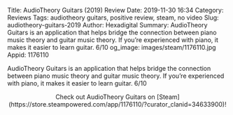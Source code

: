 Title: AudioTheory Guitars (2019) Review
Date: 2019-11-30 16:34
Category: Reviews
Tags: audiotheory guitars, positive review, steam, no video
Slug: audiotheory-guitars-2019
Author: Hexadigital
Summary: AudioTheory Guitars is an application that helps bridge the connection between piano music theory and guitar music theory. If you’re experienced with piano, it makes it easier to learn guitar. 6/10
og_image: images/steam/1176110.jpg
Appid: 1176110

AudioTheory Guitars is an application that helps bridge the connection between piano music theory and guitar music theory. If you’re experienced with piano, it makes it easier to learn guitar. 6/10

<center>Check out AudioTheory Guitars on [Steam](https://store.steampowered.com/app/1176110/?curator_clanid=34633900)!</center>